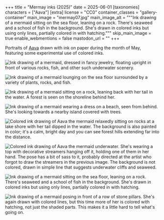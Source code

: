 +++
title = "Mermay inks (2025)"
date = 2025-06-01
[taxonomies]
characters = ["Aava"]
[extra]
license = "CC0"
container_classes = "gallery-container"
main_image = "mermay07.jpg"
main_image_alt = """Ink drawing of a mermaid sitting on the sea floor, leaning on a rock.
There's seaweed and a school of fish in the background.
She's drawn in colored inks but using only lines, partially colored in with hatching."""
skip_main_image = true
enable_webmentions = false
mastodon_url = ""
+++

Portraits of [Aava](/gallery/2025/aava/) drawn with ink on paper
during the month of May,
featuring some experimental use of colored inks.

<!-- more -->

![Ink drawing of a mermaid, dressed in fancy jewelry,
floating upright in front of various rocks, fish, and other such underwater scenery.](mermay01.jpg)

![Ink drawing of a mermaid lounging on the sea floor
surrounded by a variety of plants, rocks, and fish.](mermay02.jpg)

![Ink drawing of a mermaid sitting on a rock, leaning back with her tail in the water.
A forest is seen on the shoreline behind her.](mermay03.jpg)

![Ink drawing of a mermaid wearing a dress on a beach, seen from behind.
She's looking towards a nearby island covered with trees.](mermay04.jpg)

![Colored ink drawing of Aava the mermaid relaxedly sitting on rocks at a lake shore with her tail dipped in the water.
The background is also painted in color; it's a calm, bright day
and you can see forest hills extending far into the distance.](mermay05.jpg)

![Colored ink drawing of Aava the mermaid underwater.
She's wearing a top with decorative streamers hanging off it, holding one of them in her hand.
The pose has a bit of sass to it, probably directed at the artist
who forgot to draw the streamers in the previous image.
The background is not colored, drawn in simple line that suggests underwater cliffs and seaweed.](mermay06.jpg)

![Ink drawing of a mermaid sitting on the sea floor, leaning on a rock.
There's seaweed and a school of fish in the background.
She's drawn in colored inks but using only lines, partially colored in with hatching.](mermay07.jpg)

![Ink drawing of a mermaid posing in front of a row of stone pillars.
She's again drawn with colored lines, but this time more of her is colored with hatching, not just the shaded parts.
This makes it a little hard to tell what's going on.](mermay08.jpg)
